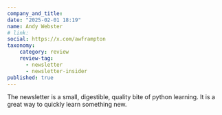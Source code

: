 ```yaml
---
company_and_title: 
date: "2025-02-01 18:19"
name: Andy Webster
# link:
social: https://x.com/awframpton
taxonomy:
    category: review
    review-tag:
      - newsletter
      - newsletter-insider
published: true
---
```


The newsletter is a small, digestible, quality bite of python learning. It is a great way to quickly learn something new.
